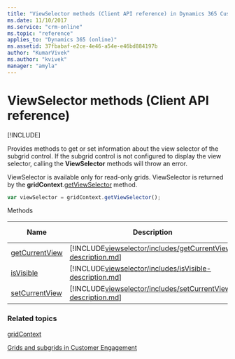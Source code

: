 ```yaml
---
title: "ViewSelector methods (Client API reference) in Dynamics 365 Customer Engagement| MicrosoftDocs"
ms.date: 11/10/2017
ms.service: "crm-online"
ms.topic: "reference"
applies_to: "Dynamics 365 (online)"
ms.assetid: 37fbabaf-e2ce-4e46-a54e-e46bd884197b
author: "KumarVivek"
ms.author: "kvivek"
manager: "amyla"
---
```

# ViewSelector methods (Client API reference)

[!INCLUDE[](../../../../includes/cc_applies_to_update_9_0_0.md)]

Provides methods to get or set information about the view selector of the subgrid control. If the subgrid control is not configured to display the view selector, calling the **ViewSelector** methods will throw an error.

ViewSelector is available only for read-only grids. ViewSelector is returned by the **gridContext**.[getViewSelector](gridcontrol/getViewSelector.md) method.

```JavaScript
var viewSelector = gridContext.getViewSelector();
```

Methods


|                       Name                       |                                                     Description                                                      | Available for  |
|--------------------------------------------------|----------------------------------------------------------------------------------------------------------------------|----------------|
| [getCurrentView](viewselector/getCurrentView.md) | [!INCLUDE[viewselector/includes/getCurrentView-description.md](viewselector/includes/getCurrentView-description.md)] | Read-only grid |
|      [isVisible](viewselector/isVisible.md)      |      [!INCLUDE[viewselector/includes/isVisible-description.md](viewselector/includes/isVisible-description.md)]      | Read-only grid |
| [setCurrentView](viewselector/setCurrentView.md) | [!INCLUDE[viewselector/includes/setCurrentView-description.md](viewselector/includes/setCurrentView-description.md)] | Read-only grid |

### Related topics

[gridContext](../grids.md#bkmk_gridcontext)

[Grids and subgrids in Customer Engagement](../grids.md)


